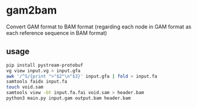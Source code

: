 # gam2bam

Convert GAM format to BAM format (regarding each node in GAM format as each reference sequence in BAM format)

## usage

```bash
pip install pystream-protobuf
vg view input.vg > input.gfa
awk '/^S/{print ">"$2"\n"$3}' input.gfa | fold > input.fa
samtools faidx input.fa
touch void.sam
samtools view -bt input.fa.fai void.sam > header.bam
python3 main.py input.gam output.bam header.bam   
```

